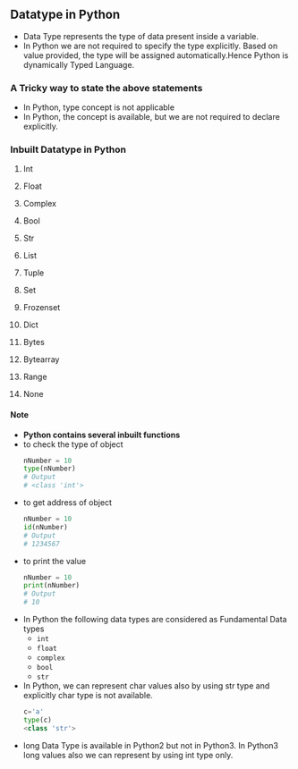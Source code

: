 ## Datatype in Python
- Data Type represents the type of data present inside a variable.
- In Python we are not required to specify the type explicitly. Based on value provided, the type will be assigned automatically.Hence Python is dynamically Typed Language.

### A Tricky way to state the above statements
- In Python, type concept is not applicable
- In Python, the concept is available, but we are not required to declare explicitly.

### Inbuilt Datatype in Python
1. Int
2. Float
3. Complex
4. Bool
5. Str

6. List
7. Tuple
8. Set
9. Frozenset
10. Dict

11. Bytes
12. Bytearray
13. Range
14. None

#### Note
- **Python contains several inbuilt functions**
- to check the type of object
    ```python
    nNumber = 10
    type(nNumber)
    # Output
    # <class 'int'>
    ```
- to get address of object
    ```python
    nNumber = 10
    id(nNumber)
    # Output
    # 1234567
    ```
- to print the value
    ```python
    nNumber = 10
    print(nNumber)
    # Output
    # 10
    ```
- In Python the following data types are considered as Fundamental Data types
    - `int`
    - `float`
    - `complex`
    - `bool`
    - `str`
- In Python, we can represent char values also by using str type and explicitly char type is not available.
    ```python
    c='a'
    type(c)
    <class 'str'>
    ```
- long Data Type is available in Python2 but not in Python3. In Python3 long values also
we can represent by using int type only.